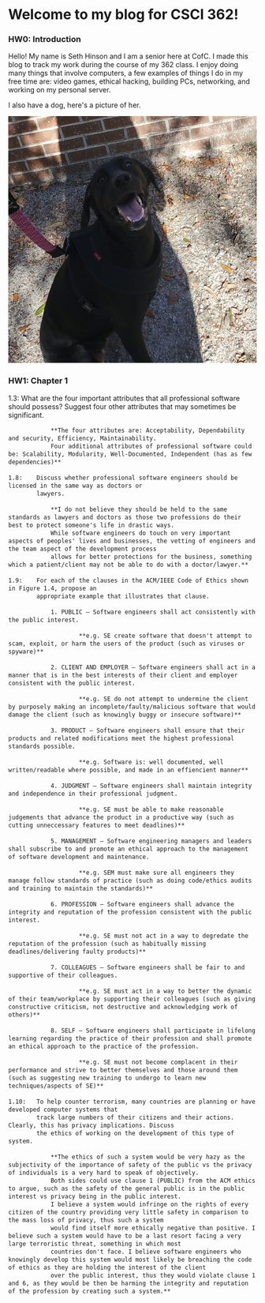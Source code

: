 # Welcome to my blog for CSCI 362!

### HW0: Introduction

Hello! My name is Seth Hinson and I am a senior here at CofC. I made this blog to track my work during the course of my 362 class. I enjoy doing many things that involve computers, a few examples of things I do in my free time are: video games, ethical hacking, building PCs, networking, and working on my personal server.

I also have a dog, here's a picture of her.

<img src="luna.jpg" width="550" height="500" alt="Luna">

### HW1: Chapter 1

1.3:    What are the four important attributes that all professional software should possess? Suggest four
            other attributes that may sometimes be significant.

                **The four attributes are: Acceptability, Dependability and security, Efficiency, Maintainability. 
                Four additional attributes of professional software could be: Scalability, Modularity, Well-Documented, Independent (has as few dependencies)** 

    1.8:    Discuss whether professional software engineers should be licensed in the same way as doctors or
            lawyers.
                
                **I do not believe they should be held to the same standards as lawyers and doctors as those two professions do their best to protect someone's life in drastic ways.
                While software engineers do touch on very important aspects of peoples' lives and businesses, the vetting of engineers and the team aspect of the development process
                allows for better protections for the business, something which a patient/client may not be able to do with a doctor/lawyer.** 

    1.9:    For each of the clauses in the ACM/IEEE Code of Ethics shown in Figure 1.4, propose an
            appropriate example that illustrates that clause.

                1. PUBLIC – Software engineers shall act consistently with the public interest.
                        
                        **e.g. SE create software that doesn't attempt to scam, exploit, or harm the users of the product (such as viruses or spyware)**

                2. CLIENT AND EMPLOYER – Software engineers shall act in a manner that is in the best interests of their client and employer consistent with the public interest.

                        **e.g. SE do not attempt to undermine the client by purposely making an incomplete/faulty/malicious software that would damage the client (such as knowingly buggy or insecure software)**

                3. PRODUCT – Software engineers shall ensure that their products and related modifications meet the highest professional standards possible.

                        **e.g. Software is: well documented, well written/readable where possible, and made in an effiencient manner**

                4. JUDGMENT – Software engineers shall maintain integrity and independence in their professional judgment.

                        **e.g. SE must be able to make reasonable judgements that advance the product in a productive way (such as cutting unneccessary features to meet deadlines)**

                5. MANAGEMENT – Software engineering managers and leaders shall subscribe to and promote an ethical approach to the management of software development and maintenance.

                        **e.g. SEM must make sure all engineers they manage follow standards of practice (such as doing code/ethics audits and training to maintain the standards)**

                6. PROFESSION – Software engineers shall advance the integrity and reputation of the profession consistent with the public interest.

                        **e.g. SE must not act in a way to degredate the reputation of the profession (such as habitually missing deadlines/delivering faulty products)**

                7. COLLEAGUES – Software engineers shall be fair to and supportive of their colleagues.

                        **e.g. SE must act in a way to better the dynamic of their team/workplace by supporting their colleagues (such as giving constructive criticism, not destructive and acknowledging work of others)**

                8. SELF – Software engineers shall participate in lifelong learning regarding the practice of their profession and shall promote an ethical approach to the practice of the profession.

                        **e.g. SE must not become complacent in their performance and strive to better themselves and those around them (such as suggesting new training to undergo to learn new techniques/aspects of SE)**

    1.10:   To help counter terrorism, many countries are planning or have developed computer systems that
            track large numbers of their citizens and their actions. Clearly, this has privacy implications. Discuss
            the ethics of working on the development of this type of system.

                **The ethics of such a system would be very hazy as the subjectivity of the importance of safety of the public vs the privacy of individuals is a very hard to speak of objectively.
                Both sides could use clause 1 (PUBLIC) from the ACM ethics to argue, such as the safety of the general public is in the public interest vs privacy being in the public interest. 
                I believe a system would infringe on the rights of every citizen of the country providing very little safety in comparison to the mass loss of privacy, thus such a system
                would find itself more ethically negative than positive. I believe such a system would have to be a last resort facing a very large terroristic threat, something in which most 
                countries don't face. I believe software engineers who knowingly develop this system would most likely be breaching the code of ethics as they are holding the interest of the client
                over the public interest, thus they would violate clause 1 and 6, as they would be then be harming the integrity and reputation of the profession by creating such a system.**
